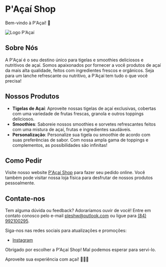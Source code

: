 # P'Açaí Shop

Bem-vindo à P'Açaí! 🌟

![Logo P'Açaí](https://pacai.shop/assets/acai-icon.png)

## Sobre Nós

A P'Açaí é o seu destino único para tigelas e smoothies deliciosos e nutritivos de açaí. Somos apaixonados por fornecer a você produtos de açaí da mais alta qualidade, feitos com ingredientes frescos e orgânicos. Seja para um lanche refrescante ou nutritivo, a P'Açaí tem tudo o que você precisa!

## Nossos Produtos

- **Tigelas de Açaí**: Aproveite nossas tigelas de açaí exclusivas, cobertas com uma variedade de frutas frescas, granola e outros toppings deliciosos.
- **Smoothies**: Saboreie nossos smoothies e sorvetes refrescantes feitos com uma mistura de açaí, frutas e ingredientes saudáveis.
- **Personalização**: Personalize sua tigela ou smoothie de acordo com suas preferências de sabor. Com nossa ampla gama de toppings e complementos, as possibilidades são infinitas!

## Como Pedir

Visite nosso website [P'Açaí Shop](https://pacai.shop/) para fazer seu pedido online. Você também pode visitar nossa loja física para desfrutar de nossos produtos pessoalmente.

## Contate-nos

Tem alguma dúvida ou feedback? Adoraríamos ouvir de você! Entre em contato conosco pelo e-mail [pleshw@outlook.com](mailto:pleshw@outlook.com) ou ligue para [(84) 992100295](tel:84992100295).

Siga-nos nas redes sociais para atualizações e promoções:
- [Instagram](https://instagram.com/pacaidelivery1)

Obrigado por escolher a P'Açaí Shop! Mal podemos esperar para servi-lo.

Aproveite sua experiência com açaí! 🥥🍓🍌
